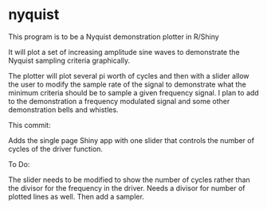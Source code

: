 # nyquist
This program is to be a Nyquist demonstration plotter in R/Shiny

It will plot a set of increasing amplitude sine waves to demonstrate the Nyquist sampling criteria graphically.

The plotter will plot several pi worth of cycles and then with a slider allow the user to modify the sample rate of the signal to demonstrate what the minimum criteria should be to sample a given frequency signal. I plan to add to the demonstration a frequency modulated signal and some other demonstration bells and whistles.

This commit:

  Adds the single page Shiny app with one slider that controls the number of cycles of the driver function.


To Do:

 The slider needs to be modified to show the number of cycles rather than the divisor for the frequency in the driver.
  Needs a divisor for number of plotted lines as well.
  Then add a sampler.
  


